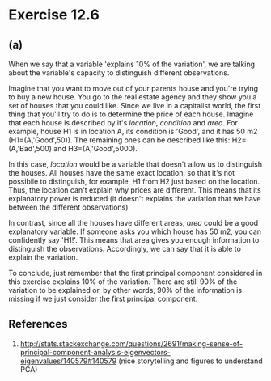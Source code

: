 
# Exercise 12.6

## (a)

When we say that a variable 'explains 10% of the variation', we are talking about the variable's capacity to distinguish different observations.

Imagine that you want to move out of your parents house and you're trying to buy a new house. You go to the real estate agency and they show you a set of houses that you could like. Since we live in a capitalist world, the first thing that you'll try to do is to determine the price of each house. Imagine that each house is described by it's *location*, *condition* and *area*. For example, house H1 is in location A, its condition is 'Good', and it has 50 m2 (H1=(A,'Good',50)). The remaining ones can be described like this: H2=(A,'Bad',500) and H3=(A,'Good',5000).

In this case, *location* would be a variable that doesn't allow us to distinguish the houses. All houses have the same exact location, so that it's not possibile to distinguish, for example, H1 from H2 just based on the location. Thus, the location can't explain why prices are different. This means that its explanatory power is reduced (it doesn't explains the variation that we have between the different observations).

In contrast, since all the houses have different areas, *area* could be a good explanatory variable. If someone asks you which house has 50 m2, you can confidently say 'H1!'. This means that area gives you enough information to distinguish the observations. Accordingly, we can say that it is able to explain the variation. 

To conclude, just remember that the first principal component considered in this exercise explains 10% of the variation. There are still 90% of the variation to be explained or, by other words, 90% of the information is missing if we just consider the first principal component.

## References
1. http://stats.stackexchange.com/questions/2691/making-sense-of-principal-component-analysis-eigenvectors-eigenvalues/140579#140579  (nice storytelling and figures to understand PCA)
